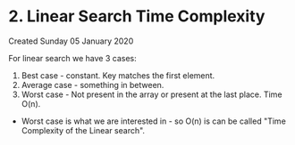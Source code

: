 # 2. Linear Search Time Complexity
Created Sunday 05 January 2020

For linear search we have 3 cases:

1. Best case - constant. Key matches the first element.
2. Average case - something in between.
3. Worst case - Not present in the array or present at the last place. Time O(n). 


* Worst case is what we are interested in - so O(n) is can be called "Time Complexity of the Linear search".


